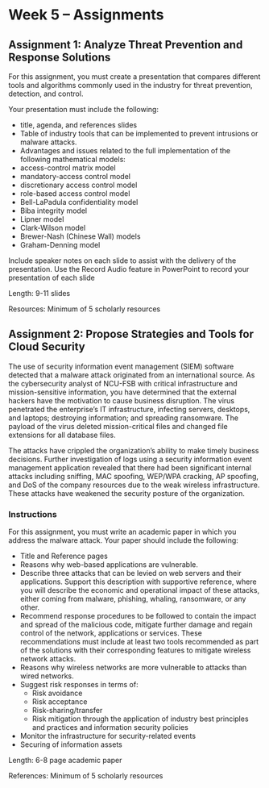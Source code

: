 # Week 5 – Assignments

## Assignment 1: Analyze Threat Prevention and Response Solutions

For this assignment, you must create a presentation that compares different tools and algorithms commonly used in the industry for threat prevention, detection, and control.

Your presentation must include the following:

- title, agenda, and references slides
- Table of industry tools that can be implemented to prevent intrusions or malware attacks.
- Advantages and issues related to the full implementation of the following mathematical models:
- access-control matrix model
- mandatory-access control model
- discretionary access control model
- role-based access control model
- Bell-LaPadula confidentiality model
- Biba integrity model
- Lipner model
- Clark-Wilson model
- Brewer-Nash (Chinese Wall) models
- Graham-Denning model

Include speaker notes on each slide to assist with the delivery of the presentation.  Use the Record Audio feature in PowerPoint to record your presentation of each slide

Length: 9-11 slides

Resources: Minimum of 5 scholarly resources

## Assignment 2: Propose Strategies and Tools for Cloud Security

The use of security information event management (SIEM) software detected that a malware attack originated from an international source. As the cybersecurity analyst of NCU-FSB with critical infrastructure and mission-sensitive information, you have determined that the external hackers have the motivation to cause business disruption. The virus penetrated the enterprise’s IT infrastructure, infecting servers, desktops, and laptops; destroying information; and spreading ransomware. The payload of the virus deleted mission-critical files and changed file extensions for all database files.

The attacks have crippled the organization’s ability to make timely business decisions. Further investigation of logs using a security information event management application revealed that there had been significant internal attacks including sniffing, MAC spoofing, WEP/WPA cracking, AP spoofing, and DoS of the company resources due to the weak wireless infrastructure. These attacks have weakened the security posture of the organization.

### Instructions

For this assignment, you must write an academic paper in which you address the malware attack. Your paper should include the following:

- Title and Reference pages
- Reasons why web-based applications are vulnerable.
- Describe three attacks that can be levied on web servers and their applications. Support this description with supportive reference, where you will describe the economic and operational impact of these attacks, either coming from malware, phishing, whaling, ransomware, or any other.
- Recommend response procedures to be followed to contain the impact and spread of the malicious code, mitigate further damage and regain control of the network, applications or services. These recommendations must include at least two tools recommended as part of the solutions with their corresponding features to mitigate wireless network attacks.
- Reasons why wireless networks are more vulnerable to attacks than wired networks.
- Suggest risk responses in terms of:
  - Risk avoidance
  - Risk acceptance
  - Risk-sharing/transfer
  - Risk mitigation through the application of industry best principles and practices and information security policies
- Monitor the infrastructure for security-related events
- Securing of information assets

Length: 6-8 page academic paper

References: Minimum of 5 scholarly resources
